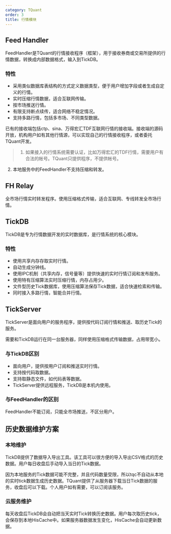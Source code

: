 ```yaml
---
category: TQuant
order: 3
title: 行情模块
---
```


## Feed Handler

FeedHandler是TQuant的行情接收程序（框架），用于接收券商或交易所提供的行情数据，转换成内部数据格式，输入到TickDB。

### 特性

- 采用类似数据库表结构的方式定义数据类型，便于用户增加字段或者生成自定义的行情。
- 实时压缩行情数据，适合互联网传输。
- 按市场推送行情。
- 有限支持断点续传，适合网络不稳定情况。
- 支持多路行情，包括多市场、不同类型数据。

已有的接收端包括ctp、sina、万得宏汇TDF互联网行情的接收端。接收端的源码开放，机构用户如有其他行情源，可以实现自己的行情接收程序，或者委托TQuant开发。

> 1. 如果接入的行情系统需要认证，比如万得宏汇的TDF行情，需要用户有合法的帐号。TQuant只提供程序，不提供帐号。
  2. 本地服务中的FeedHandler不支持压缩和转发。

## FH Relay

全市场行情实时转发程序。使用压缩格式传输，适合互联网、专线转发全市场行情。

## TickDB

TickDB是专为行情数据开发的实时数据库，是行情系统的核心模块。

### 特性

- 使用共享内存存取实时行情。
- 自动生成分钟线。
- 使用IPC机制（共享内存，信号量等）提供快速的实时行情订阅和发布服务。
- 使用特有压缩算法实时压缩行情，内存占用少。
- 文件型历史Tick数据库，使用压缩算法保存Tick数据，适合快速检索和传输。
- 同时接入多路行情，智能合并行情。

## TickServer

TickServer是面向用户的服务程序，提供按代码订阅行情和推送、取历史Tick的服务。

需要和TickDB运行在同一台服务器，同样使用压缩格式传输数据，占用带宽小。

### 与TickDB区别

- 面向用户，提供按用户订阅和推送实时行情。
- 支持按代码取数据。
- 支持取静态文件，如代码表等数据。
- TickServer提供远程服务，TickDB是本机内使用。

### 与FeedHandler的区别

FeedHandler不能订阅，只能全市场推送，不区分用户。

## 历史数据维护方案

### 本地维护

TickDB提供了数据导入导出工具。该工具可以很方便的导入导出CSV格式的历史数据。用户每日收盘后手动导入当日的Tick数据。

因为本地服务的Tick数据可能不完整，并且代码数量受限，所以tqc不自动从本地的实时tick数据生成历史数据。TQuant提供了从服务器下载当日Tick数据的服务，收盘后可以下载。个人用户如有需要，可以订阅该服务。

### 云服务维护

每天收盘后TickDB会自动把当天实时Tick转换历史数据。用户每次取历史tick，会保存到本地HisCache中。如果服务器数据发生变化，HisCache会自动更新数据。
